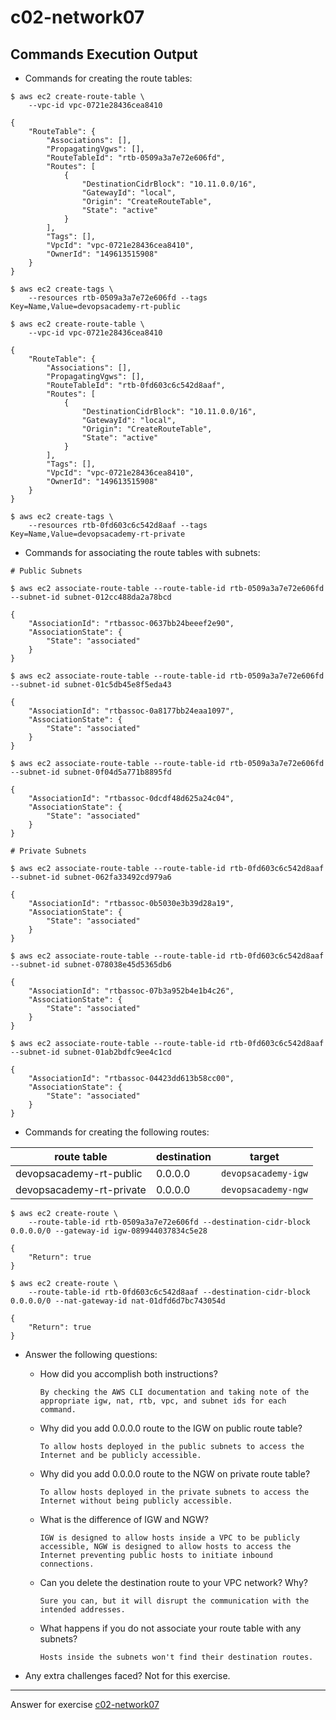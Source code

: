 # c02-network07

## Commands Execution Output

- Commands for creating the route tables:
```
$ aws ec2 create-route-table \
    --vpc-id vpc-0721e28436cea8410

{
    "RouteTable": {
        "Associations": [],
        "PropagatingVgws": [],
        "RouteTableId": "rtb-0509a3a7e72e606fd",
        "Routes": [
            {
                "DestinationCidrBlock": "10.11.0.0/16",
                "GatewayId": "local",
                "Origin": "CreateRouteTable",
                "State": "active"
            }
        ],
        "Tags": [],
        "VpcId": "vpc-0721e28436cea8410",
        "OwnerId": "149613515908"
    }
}

$ aws ec2 create-tags \
    --resources rtb-0509a3a7e72e606fd --tags Key=Name,Value=devopsacademy-rt-public

$ aws ec2 create-route-table \
    --vpc-id vpc-0721e28436cea8410

{
    "RouteTable": {
        "Associations": [],
        "PropagatingVgws": [],
        "RouteTableId": "rtb-0fd603c6c542d8aaf",
        "Routes": [
            {
                "DestinationCidrBlock": "10.11.0.0/16",
                "GatewayId": "local",
                "Origin": "CreateRouteTable",
                "State": "active"
            }
        ],
        "Tags": [],
        "VpcId": "vpc-0721e28436cea8410",
        "OwnerId": "149613515908"
    }
}

$ aws ec2 create-tags \
    --resources rtb-0fd603c6c542d8aaf --tags Key=Name,Value=devopsacademy-rt-private
```

- Commands for associating the route tables with subnets:
```
# Public Subnets

$ aws ec2 associate-route-table --route-table-id rtb-0509a3a7e72e606fd --subnet-id subnet-012cc488da2a78bcd

{
    "AssociationId": "rtbassoc-0637bb24beeef2e90",
    "AssociationState": {
        "State": "associated"
    }
}

$ aws ec2 associate-route-table --route-table-id rtb-0509a3a7e72e606fd --subnet-id subnet-01c5db45e8f5eda43

{
    "AssociationId": "rtbassoc-0a8177bb24eaa1097",
    "AssociationState": {
        "State": "associated"
    }
}

$ aws ec2 associate-route-table --route-table-id rtb-0509a3a7e72e606fd --subnet-id subnet-0f04d5a771b8895fd

{
    "AssociationId": "rtbassoc-0dcdf48d625a24c04",
    "AssociationState": {
        "State": "associated"
    }
}

# Private Subnets

$ aws ec2 associate-route-table --route-table-id rtb-0fd603c6c542d8aaf --subnet-id subnet-062fa33492cd979a6

{
    "AssociationId": "rtbassoc-0b5030e3b39d28a19",
    "AssociationState": {
        "State": "associated"
    }
}

$ aws ec2 associate-route-table --route-table-id rtb-0fd603c6c542d8aaf --subnet-id subnet-078038e45d5365db6

{
    "AssociationId": "rtbassoc-07b3a952b4e1b4c26",
    "AssociationState": {
        "State": "associated"
    }
}

$ aws ec2 associate-route-table --route-table-id rtb-0fd603c6c542d8aaf --subnet-id subnet-01ab2bdfc9ee4c1cd

{
    "AssociationId": "rtbassoc-04423dd613b58cc00",
    "AssociationState": {
        "State": "associated"
    }
}
```

- Commands for creating the following routes:

|route table|destination|target|
|-|-|-|
|devopsacademy-rt-public|0.0.0.0|`devopsacademy-igw`|
|devopsacademy-rt-private|0.0.0.0|`devopsacademy-ngw`|

```
$ aws ec2 create-route \
    --route-table-id rtb-0509a3a7e72e606fd --destination-cidr-block 0.0.0.0/0 --gateway-id igw-089944037834c5e28

{
    "Return": true
}

$ aws ec2 create-route \
    --route-table-id rtb-0fd603c6c542d8aaf --destination-cidr-block 0.0.0.0/0 --nat-gateway-id nat-01dfd6d7bc743054d

{
    "Return": true
}
```

- Answer the following questions:
  - How did you accomplish both instructions?
    ```
    By checking the AWS CLI documentation and taking note of the appropriate igw, nat, rtb, vpc, and subnet ids for each command.
    ```

  - Why did you add 0.0.0.0 route to the IGW on public route table?
    ```
    To allow hosts deployed in the public subnets to access the Internet and be publicly accessible.
    ```

  - Why did you add 0.0.0.0 route to the NGW on private route table?
    ```
    To allow hosts deployed in the private subnets to access the Internet without being publicly accessible.
    ```
    
  - What is the difference of IGW and NGW?
    ```
    IGW is designed to allow hosts inside a VPC to be publicly accessible, NGW is designed to allow hosts to access the Internet preventing public hosts to initiate inbound connections.
    ```
    
  - Can you delete the destination route to your VPC network? Why?
    ```
    Sure you can, but it will disrupt the communication with the intended addresses.
    ```
    
  - What happens if you do not associate your route table with any subnets?
    ```
    Hosts inside the subnets won't find their destination routes.
    ```


- Any extra challenges faced?
    Not for this exercise.


***
Answer for exercise [c02-network07](https://github.com/devopsacademyau/academy/blob/893381c6f0b69434d9e8597d3d4b1c17f9bc1371/classes/02class/exercises/c02-network07/README.md)
